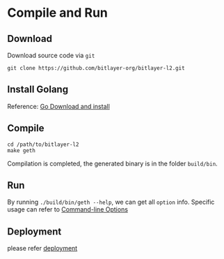 # Compile and Run

## Download
Download source code via `git`
```
git clone https://github.com/bitlayer-org/bitlayer-l2.git
```
## Install Golang
Reference: [Go Download and install](https://golang.org/doc/install)

## Compile
```
cd /path/to/bitlayer-l2
make geth
```

Compilation is completed, the generated binary is in the folder `build/bin`.

## Run
By running `./build/bin/geth --help`, we can get all `option` info. Specific usage can refer to [Command-line Options](https://geth.ethereum.org/docs/interface/command-line-options)

## Deployment

please refer [deployment](./deploy.md)

